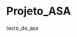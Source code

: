 # Projeto_ASA
teste_de_asa
<!DOCTYPE html>
<html>

<head>
    <meta charset="UTF-8">
    <title>Asteroids</title>
    <style></style>
</head>

<body>
    <canvas id="gameCanvas" width="760" height="570"></canvas>
    <script>
        const FPS = 30; // frames per second
        const FRICTION = 0.7; // friction coefficient of space (0 = no friction, 1 = lots of friction)
        const GAME_LIVES = 3; // starting number of lives
        const LASER_DIST = 0.6; // max distance laser can travel as fraction of screen width
        const LASER_EXPLODE_DUR = 0.1; // duration of the lasers' explosion in seconds
        const LASER_MAX = 10; // maximum number of lasers on screen at once
        const LASER_SPD = 500; // speed of lasers in pixels per second
        const ROID_JAG = 0.4; // jaggedness of the asteroids (0 = none, 1 = lots)
        const ROID_PTS_LGE = 20; // points scored for a large asteroid
        const ROID_PTS_MED = 50; // points scored for a medium asteroid
        const ROID_PTS_SML = 100; // points scored for a small asteroid
        const ROID_NUM = 3; // starting number of asteroids
        const ROID_SIZE = 100; // starting size of asteroids in pixels
        const ROID_SPD = 50; // max starting speed of asteroids in pixels per second
        const ROID_VERT = 10; // average number of vertices on each asteroid
        const SAVE_KEY_SCORE = "highscore"; // save key for local storage of high score
        const SHIP_BLINK_DUR = 0.1; // duration in seconds of a single blink during ship's invisibility
        const SHIP_EXPLODE_DUR = 0.3; // duration of the ship's explosion in seconds
        const SHIP_INV_DUR = 3; // duration of the ship's invisibility in seconds
        const SHIP_SIZE = 30; // ship height in pixels
        const SHIP_THRUST = 5; // acceleration of the ship in pixels per second per second
        const SHIP_TURN_SPD = 360; // turn speed in degrees per second
        const SHOW_BOUNDING = false; // show or hide collision bounding
        const SHOW_CENTRE_DOT = false; // show or hide ship's centre dot
        const MUSIC_ON = true;
        const SOUND_ON = true;
        const TEXT_FADE_TIME = 2.5; // text fade time in seconds
        const TEXT_SIZE = 40; // text font height in pixels

        /** @type {HTMLCanvasElement} */
        var canv = document.getElementById("gameCanvas");
        var ctx = canv.getContext("2d");

        // set up sound effects
        var fxExplode = new Sound("sounds/explode.m4a");
        var fxHit = new Sound("sounds/hit.m4a", 5);
        var fxLaser = new Sound("sounds/laser.m4a", 5, 0.5);
        var fxThrust = new Sound("sounds/thrust.m4a");
        
        // set up the music
        var music = new Music("sounds/music-low.m4a", "sounds/music-high.m4a");
        var roidsLeft, roidsTotal;

        // set up the game parameters
        var level, lives, roids, score, scoreHigh, ship, text, textAlpha;
        newGame();

        // set up event handlers
        document.addEventListener("keydown", keyDown);
        document.addEventListener("keyup", keyUp);

        // set up the game loop
        setInterval(update, 1000 / FPS);

        function createAsteroidBelt() {
            roids = [];
            roidsTotal = (ROID_NUM + level) * 7;
            roidsLeft = roidsTotal;
            var x, y;
            for (var i = 0; i < ROID_NUM + level; i++) {
                // random asteroid location (not touching spaceship)
                do {
                    x = Math.floor(Math.random() * canv.width);
                    y = Math.floor(Math.random() * canv.height);
                } while (distBetweenPoints(ship.x, ship.y, x, y) < ROID_SIZE * 2 + ship.r);
                roids.push(newAsteroid(x, y, Math.ceil(ROID_SIZE / 2)));
            }
        }

        function destroyAsteroid(index) {
            var x = roids[index].x;
            var y = roids[index].y;
            var r = roids[index].r;

            // split the asteroid in two if necessary
            if (r == Math.ceil(ROID_SIZE / 2)) { // large asteroid
                roids.push(newAsteroid(x, y, Math.ceil(ROID_SIZE / 4)));
                roids.push(newAsteroid(x, y, Math.ceil(ROID_SIZE / 4)));
                score += ROID_PTS_LGE;
            } else if (r == Math.ceil(ROID_SIZE / 4)) { // medium asteroid
                roids.push(newAsteroid(x, y, Math.ceil(ROID_SIZE / 8)));
                roids.push(newAsteroid(x, y, Math.ceil(ROID_SIZE / 8)));
                score += ROID_PTS_MED;
            } else {
                score += ROID_PTS_SML;
            }

            // check high score
            if (score > scoreHigh) {
                scoreHigh = score;
                localStorage.setItem(SAVE_KEY_SCORE, scoreHigh);
            }

            // destroy the asteroid
            roids.splice(index, 1);
            fxHit.play();

            // calculate the ratio of remaining asteroids to determine music tempo
            roidsLeft--;
            music.setAsteroidRatio(roidsLeft / roidsTotal);

            // new level when no more asteroids
            if (roids.length == 0) {
                level++;
                newLevel();
            }
        }

        function distBetweenPoints(x1, y1, x2, y2) {
            return Math.sqrt(Math.pow(x2 - x1, 2) + Math.pow(y2 - y1, 2));
        }

        function drawShip(x, y, a, colour = "white") {
            ctx.strokeStyle = colour;
            ctx.lineWidth = SHIP_SIZE / 20;
            ctx.beginPath();
            ctx.moveTo( // nose of the ship
                x + 4 / 3 * ship.r * Math.cos(a),
                y - 4 / 3 * ship.r * Math.sin(a)
            );
            ctx.lineTo( // rear left
                x - ship.r * (2 / 3 * Math.cos(a) + Math.sin(a)),
                y + ship.r * (2 / 3 * Math.sin(a) - Math.cos(a))
            );
            ctx.lineTo( // rear right
                x - ship.r * (2 / 3 * Math.cos(a) - Math.sin(a)),
                y + ship.r * (2 / 3 * Math.sin(a) + Math.cos(a))
            );
            ctx.closePath();
            ctx.stroke();
        }

        function explodeShip() {
            ship.explodeTime = Math.ceil(SHIP_EXPLODE_DUR * FPS);
            fxExplode.play();
        }

        function gameOver() {
            ship.dead = true;
            text = "Game Over";
            textAlpha = 1.0;
        }

        function keyDown(/** @type {KeyboardEvent} */ ev) {

            if (ship.dead) {
                return;
            }

            switch(ev.keyCode) {
                case 32: // space bar (shoot laser)
                    shootLaser();
                    break;
                case 37: // left arrow (rotate ship left)
                    ship.rot = SHIP_TURN_SPD / 180 * Math.PI / FPS;
                    break;
                case 38: // up arrow (thrust the ship forward)
                    ship.thrusting = true;
                    break;
                case 39: // right arrow (rotate ship right)
                    ship.rot = -SHIP_TURN_SPD / 180 * Math.PI / FPS;
                    break;
            }
        }

        function keyUp(/** @type {KeyboardEvent} */ ev) {

            if (ship.dead) {
                return;
            }

            switch(ev.keyCode) {
                case 32: // space bar (allow shooting again)
                    ship.canShoot = true;
                    break;
                case 37: // left arrow (stop rotating left)
                    ship.rot = 0;
                    break;
                case 38: // up arrow (stop thrusting)
                    ship.thrusting = false;
                    break;
                case 39: // right arrow (stop rotating right)
                    ship.rot = 0;
                    break;
            }
        }

        function newAsteroid(x, y, r) {
            var lvlMult = 1 + 0.1 * level;
            var roid = {
                x: x,
                y: y,
                xv: Math.random() * ROID_SPD * lvlMult / FPS * (Math.random() < 0.5 ? 1 : -1),
                yv: Math.random() * ROID_SPD * lvlMult / FPS * (Math.random() < 0.5 ? 1 : -1),
                a: Math.random() * Math.PI * 2, // in radians
                r: r,
                offs: [],
                vert: Math.floor(Math.random() * (ROID_VERT + 1) + ROID_VERT / 2)
            };

            // populate the offsets array
            for (var i = 0; i < roid.vert; i++) {
                roid.offs.push(Math.random() * ROID_JAG * 2 + 1 - ROID_JAG);
            }

            return roid;
        }

        function newGame() {
            level = 0;
            lives = GAME_LIVES;
            score = 0;
            ship = newShip();

            // get the high score from local storage
            var scoreStr = localStorage.getItem(SAVE_KEY_SCORE);
            if (scoreStr == null) {
                scoreHigh = 0;
            } else {
                scoreHigh = parseInt(scoreStr);
            }

            newLevel();
        }

        function newLevel() {
            music.setAsteroidRatio(1);
            text = "Level " + (level + 1);
            textAlpha = 1.0;
            createAsteroidBelt();
        }

        function newShip() {
            return {
                x: canv.width / 2,
                y: canv.height / 2,
                a: 90 / 180 * Math.PI, // convert to radians
                r: SHIP_SIZE / 2,
                blinkNum: Math.ceil(SHIP_INV_DUR / SHIP_BLINK_DUR),
                blinkTime: Math.ceil(SHIP_BLINK_DUR * FPS),
                canShoot: true,
                dead: false,
                explodeTime: 0,
                lasers: [],
                rot: 0,
                thrusting: false,
                thrust: {
                    x: 0,
                    y: 0
                }
            }
        }

        function shootLaser() {
            // create the laser object
            if (ship.canShoot && ship.lasers.length < LASER_MAX) {
                ship.lasers.push({ // from the nose of the ship
                    x: ship.x + 4 / 3 * ship.r * Math.cos(ship.a),
                    y: ship.y - 4 / 3 * ship.r * Math.sin(ship.a),
                    xv: LASER_SPD * Math.cos(ship.a) / FPS,
                    yv: -LASER_SPD * Math.sin(ship.a) / FPS,
                    dist: 0,
                    explodeTime: 0
                });
                fxLaser.play();
            }

            // prevent further shooting
            ship.canShoot = false;
        }

        function Music(srcLow, srcHigh) {
            this.soundLow = new Audio(srcLow);
            this.soundHigh = new Audio(srcHigh);
            this.low = true;
            this.tempo = 1.0; // seconds per beat
            this.beatTime = 0; // frames left until next beat

            this.play = function() {
                if (MUSIC_ON) {
                    if (this.low) {
                        this.soundLow.play();
                    } else {
                        this.soundHigh.play();
                    }
                    this.low = !this.low;
                }
            }

            this.setAsteroidRatio = function(ratio) {
                this.tempo = 1.0 - 0.75 * (1.0 - ratio);
            }

            this.tick = function() {
                if (this.beatTime == 0) {
                    this.play();
                    this.beatTime = Math.ceil(this.tempo * FPS);
                } else {
                    this.beatTime--;
                }
            }
        }

        function Sound(src, maxStreams = 1, vol = 1.0) {
            this.streamNum = 0;
            this.streams = [];
            for (var i = 0; i < maxStreams; i++) {
                this.streams.push(new Audio(src));
                this.streams[i].volume = vol;
            }

            this.play = function() {
                if (SOUND_ON) {
                    this.streamNum = (this.streamNum + 1) % maxStreams;
                    this.streams[this.streamNum].play();
                }
            }

            this.stop = function() {
                this.streams[this.streamNum].pause();
                this.streams[this.streamNum].currentTime = 0;
            }
        }

        function update() {
            var blinkOn = ship.blinkNum % 2 == 0;
            var exploding = ship.explodeTime > 0;

            // tick the music
            music.tick();

            // draw space
            ctx.fillStyle = "black";
            ctx.fillRect(0, 0, canv.width, canv.height);

            // draw the asteroids
            var a, r, x, y, offs, vert;
            for (var i = 0; i < roids.length; i++) {
                ctx.strokeStyle = "slategrey";
                ctx.lineWidth = SHIP_SIZE / 20;

                // get the asteroid properties
                a = roids[i].a;
                r = roids[i].r;
                x = roids[i].x;
                y = roids[i].y;
                offs = roids[i].offs;
                vert = roids[i].vert;
                
                // draw the path
                ctx.beginPath();
                ctx.moveTo(
                    x + r * offs[0] * Math.cos(a),
                    y + r * offs[0] * Math.sin(a)
                );

                // draw the polygon
                for (var j = 1; j < vert; j++) {
                    ctx.lineTo(
                        x + r * offs[j] * Math.cos(a + j * Math.PI * 2 / vert),
                        y + r * offs[j] * Math.sin(a + j * Math.PI * 2 / vert)
                    );
                }
                ctx.closePath();
                ctx.stroke();

                // show asteroid's collision circle
                if (SHOW_BOUNDING) {
                    ctx.strokeStyle = "lime";
                    ctx.beginPath();
                    ctx.arc(x, y, r, 0, Math.PI * 2, false);
                    ctx.stroke();
                }
            }
            
            // thrust the ship
            if (ship.thrusting && !ship.dead) {
                ship.thrust.x += SHIP_THRUST * Math.cos(ship.a) / FPS;
                ship.thrust.y -= SHIP_THRUST * Math.sin(ship.a) / FPS;
                fxThrust.play();

                // draw the thruster
                if (!exploding && blinkOn) {
                    ctx.fillStyle = "red";
                    ctx.strokeStyle = "yellow";
                    ctx.lineWidth = SHIP_SIZE / 10;
                    ctx.beginPath();
                    ctx.moveTo( // rear left
                        ship.x - ship.r * (2 / 3 * Math.cos(ship.a) + 0.5 * Math.sin(ship.a)),
                        ship.y + ship.r * (2 / 3 * Math.sin(ship.a) - 0.5 * Math.cos(ship.a))
                    );
                    ctx.lineTo( // rear centre (behind the ship)
                        ship.x - ship.r * 5 / 3 * Math.cos(ship.a),
                        ship.y + ship.r * 5 / 3 * Math.sin(ship.a)
                    );
                    ctx.lineTo( // rear right
                        ship.x - ship.r * (2 / 3 * Math.cos(ship.a) - 0.5 * Math.sin(ship.a)),
                        ship.y + ship.r * (2 / 3 * Math.sin(ship.a) + 0.5 * Math.cos(ship.a))
                    );
                    ctx.closePath();
                    ctx.fill();
                    ctx.stroke();
                }
            } else {
                // apply friction (slow the ship down when not thrusting)
                ship.thrust.x -= FRICTION * ship.thrust.x / FPS;
                ship.thrust.y -= FRICTION * ship.thrust.y / FPS;
                fxThrust.stop();
            }
            
            // draw the triangular ship
            if (!exploding) {
                if (blinkOn && !ship.dead) {
                    drawShip(ship.x, ship.y, ship.a);
                }

                // handle blinking
                if (ship.blinkNum > 0) {

                    // reduce the blink time
                    ship.blinkTime--;

                    // reduce the blink num
                    if (ship.blinkTime == 0) {
                        ship.blinkTime = Math.ceil(SHIP_BLINK_DUR * FPS);
                        ship.blinkNum--;
                    }
                }
            } else {
                // draw the explosion (concentric circles of different colours)
                ctx.fillStyle = "darkred";
                ctx.beginPath();
                ctx.arc(ship.x, ship.y, ship.r * 1.7, 0, Math.PI * 2, false);
                ctx.fill();
                ctx.fillStyle = "red";
                ctx.beginPath();
                ctx.arc(ship.x, ship.y, ship.r * 1.4, 0, Math.PI * 2, false);
                ctx.fill();
                ctx.fillStyle = "orange";
                ctx.beginPath();
                ctx.arc(ship.x, ship.y, ship.r * 1.1, 0, Math.PI * 2, false);
                ctx.fill();
                ctx.fillStyle = "yellow";
                ctx.beginPath();
                ctx.arc(ship.x, ship.y, ship.r * 0.8, 0, Math.PI * 2, false);
                ctx.fill();
                ctx.fillStyle = "white";
                ctx.beginPath();
                ctx.arc(ship.x, ship.y, ship.r * 0.5, 0, Math.PI * 2, false);
                ctx.fill();
            }

            // show ship's collision circle
            if (SHOW_BOUNDING) {
                ctx.strokeStyle = "lime";
                ctx.beginPath();
                ctx.arc(ship.x, ship.y, ship.r, 0, Math.PI * 2, false);
                ctx.stroke();
            }
            
            // show ship's centre dot
            if (SHOW_CENTRE_DOT) {
                ctx.fillStyle = "red";
                ctx.fillRect(ship.x - 1, ship.y - 1, 2, 2);
            }

            // draw the lasers
            for (var i = 0; i < ship.lasers.length; i++) {
                if (ship.lasers[i].explodeTime == 0) {
                    ctx.fillStyle = "salmon";
                    ctx.beginPath();
                    ctx.arc(ship.lasers[i].x, ship.lasers[i].y, SHIP_SIZE / 15, 0, Math.PI * 2, false);
                    ctx.fill();
                } else {
                    // draw the eplosion
                    ctx.fillStyle = "orangered";
                    ctx.beginPath();
                    ctx.arc(ship.lasers[i].x, ship.lasers[i].y, ship.r * 0.75, 0, Math.PI * 2, false);
                    ctx.fill();
                    ctx.fillStyle = "salmon";
                    ctx.beginPath();
                    ctx.arc(ship.lasers[i].x, ship.lasers[i].y, ship.r * 0.5, 0, Math.PI * 2, false);
                    ctx.fill();
                    ctx.fillStyle = "pink";
                    ctx.beginPath();
                    ctx.arc(ship.lasers[i].x, ship.lasers[i].y, ship.r * 0.25, 0, Math.PI * 2, false);
                    ctx.fill();
                }
            }

            // draw the game text
            if (textAlpha >= 0) {
                ctx.textAlign = "center";
                ctx.textBaseline = "middle";
                ctx.fillStyle = "rgba(255, 255, 255, " + textAlpha + ")";
                ctx.font = "small-caps " + TEXT_SIZE + "px dejavu sans mono";
                ctx.fillText(text, canv.width / 2, canv.height * 0.75);
                textAlpha -= (1.0 / TEXT_FADE_TIME / FPS);
            } else if (ship.dead) {
                // after "game over" fades, start a new game
                newGame();
            }

            // draw the lives
            var lifeColour;
            for (var i = 0; i < lives; i++) {
                lifeColour = exploding && i == lives - 1 ? "red" : "white";
                drawShip(SHIP_SIZE + i * SHIP_SIZE * 1.2, SHIP_SIZE, 0.5 * Math.PI, lifeColour);
            }

            // draw the score
            ctx.textAlign = "right";
            ctx.textBaseline = "middle";
            ctx.fillStyle = "white";
            ctx.font = TEXT_SIZE + "px dejavu sans mono";
            ctx.fillText(score, canv.width - SHIP_SIZE / 2, SHIP_SIZE);

            // draw the high score
            ctx.textAlign = "center";
            ctx.textBaseline = "middle";
            ctx.fillStyle = "white";
            ctx.font = (TEXT_SIZE * 0.75) + "px dejavu sans mono";
            ctx.fillText("BEST " + scoreHigh, canv.width / 2, SHIP_SIZE);

            // detect laser hits on asteroids
            var ax, ay, ar, lx, ly;
            for (var i = roids.length - 1; i >= 0; i--) {

                // grab the asteroid properties
                ax = roids[i].x;
                ay = roids[i].y;
                ar = roids[i].r;

                // loop over the lasers
                for (var j = ship.lasers.length - 1; j >= 0; j--) {

                    // grab the laser properties
                    lx = ship.lasers[j].x;
                    ly = ship.lasers[j].y;

                    // detect hits
                    if (ship.lasers[j].explodeTime == 0 && distBetweenPoints(ax, ay, lx, ly) < ar) {

                        // destroy the asteroid and activate the laser explosion
                        destroyAsteroid(i);
                        ship.lasers[j].explodeTime = Math.ceil(LASER_EXPLODE_DUR * FPS);
                        break;
                    }
                }
            }

            // check for asteroid collisions (when not exploding)
            if (!exploding) {

                // only check when not blinking
                if (ship.blinkNum == 0 && !ship.dead) {
                    for (var i = 0; i < roids.length; i++) {
                        if (distBetweenPoints(ship.x, ship.y, roids[i].x, roids[i].y) < ship.r + roids[i].r) {
                            explodeShip();
                            destroyAsteroid(i);
                            break;
                        }
                    }
                }

                // rotate the ship
                ship.a += ship.rot;

                // move the ship
                ship.x += ship.thrust.x;
                ship.y += ship.thrust.y;
            } else {
                // reduce the explode time
                ship.explodeTime--;

                // reset the ship after the explosion has finished
                if (ship.explodeTime == 0) {
                    lives--;
                    if (lives == 0) {
                        gameOver();
                    } else {
                        ship = newShip();
                    }
                }
            }

            // handle edge of screen
            if (ship.x < 0 - ship.r) {
                ship.x = canv.width + ship.r;
            } else if (ship.x > canv.width + ship.r) {
                ship.x = 0 - ship.r;
            }
            if (ship.y < 0 - ship.r) {
                ship.y = canv.height + ship.r;
            } else if (ship.y > canv.height + ship.r) {
                ship.y = 0 - ship.r;
            }

            // move the lasers
            for (var i = ship.lasers.length - 1; i >= 0; i--) {
                
                // check distance travelled
                if (ship.lasers[i].dist > LASER_DIST * canv.width) {
                    ship.lasers.splice(i, 1);
                    continue;
                }

                // handle the explosion
                if (ship.lasers[i].explodeTime > 0) {
                    ship.lasers[i].explodeTime--;

                    // destroy the laser after the duration is up
                    if (ship.lasers[i].explodeTime == 0) {
                        ship.lasers.splice(i, 1);
                        continue;
                    }
                } else {
                    // move the laser
                    ship.lasers[i].x += ship.lasers[i].xv;
                    ship.lasers[i].y += ship.lasers[i].yv;

                    // calculate the distance travelled
                    ship.lasers[i].dist += Math.sqrt(Math.pow(ship.lasers[i].xv, 2) + Math.pow(ship.lasers[i].yv, 2));
                }

                // handle edge of screen
                if (ship.lasers[i].x < 0) {
                    ship.lasers[i].x = canv.width;
                } else if (ship.lasers[i].x > canv.width) {
                    ship.lasers[i].x = 0;
                }
                if (ship.lasers[i].y < 0) {
                    ship.lasers[i].y = canv.height;
                } else if (ship.lasers[i].y > canv.height) {
                    ship.lasers[i].y = 0;
                }
            }

            // move the asteroids
            for (var i = 0; i < roids.length; i++) {
                roids[i].x += roids[i].xv;
                roids[i].y += roids[i].yv;

                // handle asteroid edge of screen
                if (roids[i].x < 0 - roids[i].r) {
                    roids[i].x = canv.width + roids[i].r;
                } else if (roids[i].x > canv.width + roids[i].r) {
                    roids[i].x = 0 - roids[i].r
                }
                if (roids[i].y < 0 - roids[i].r) {
                    roids[i].y = canv.height + roids[i].r;
                } else if (roids[i].y > canv.height + roids[i].r) {
                    roids[i].y = 0 - roids[i].r
                }
            }
        }
    </script>
</body>

</html>
